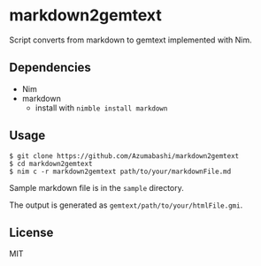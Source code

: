# markdown2gemtext
Script converts from markdown to gemtext implemented with Nim.

## Dependencies

- Nim
- markdown
  - install with `nimble install markdown`

## Usage

```
$ git clone https://github.com/Azumabashi/markdown2gemtext
$ cd markdown2gemtext
$ nim c -r markdown2gemtext path/to/your/markdownFile.md
```

Sample markdown file is in the `sample` directory.

The output is generated as `gemtext/path/to/your/htmlFile.gmi`.

## License
MIT
